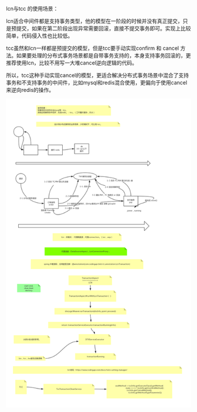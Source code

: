 lcn与tcc 的使用场景：

lcn适合中间件都是支持事务类型，他的模型在一阶段的时候并没有真正提交，只是预提交，如果在第二阶段出现异常需要回滚，直接不提交事务即可。实现上比较简单，代码侵入性也比较低。

tcc虽然和lcn一样都是预提交的模型，但是tcc要手动实现confirm 和 cancel 方法。如果要处理的分布式事务场景都是自带事务支持的，本身支持事务回滚的，更推荐使用lcn，比较不用写一大堆cancel逆向逻辑的代码。

所以，tcc这种手动实现cancel的模型，更适合解决分布式事务场景中混合了支持事务和不支持事务的中间件，比如mysql和redis混合使用，更偏向于使用cancel来逆向redis的操作。



![24-tcc-mysql-redis-源码](images/24-tcc-mysql-redis-源码.png)